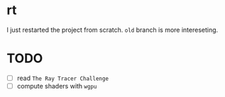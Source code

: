 # rt

I just restarted the project from scratch. `old` branch is more intereseting.

# TODO

- [ ] read `The Ray Tracer Challenge`
- [ ] compute shaders with `wgpu`
